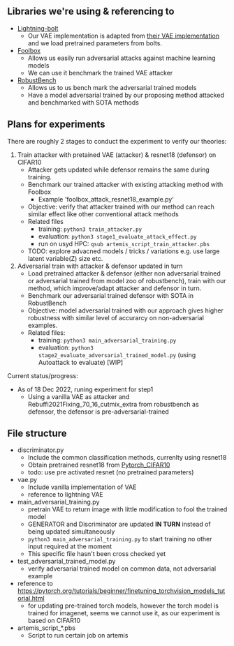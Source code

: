 ## Libraries we're using & referencing to
- [Lightning-bolt](https://github.com/Lightning-AI/lightning-bolts)
    - Our VAE implementation is adapted from [their VAE implementation](https://github.com/Lightning-AI/lightning-bolts/blob/master/pl_bolts/models/autoencoders/basic_vae/basic_vae_module.py) and we load pretrained parameters from bolts.
- [Foolbox](https://github.com/bethgelab/foolbox)
    - Allows us easily run adversarial attacks against machine learning models
    - We can use it benchmark the trained VAE attacker
- [RobustBench](https://github.com/RobustBench/robustbench)
    - Allows us to us bench mark the adversarial trained models
    - Have a model adversarial trained by our proposing method attacked and benchmarked with SOTA methods

## Plans for experiments

There are roughly 2 stages to conduct the experiment to verify our theories:

1. Train attacker with pretained VAE (attacker) & resnet18 (defensor) on CIFAR10
    - Attacker gets updated while defensor remains the same during training.
    - Benchmark our trained attacker with existing attacking method with Foolbox
        - Example 'foolbox_attack_resnet18_example.py'
    - Objective: verify that attacker trained with our method can reach similar effect like other conventional attack methods
    - Related files
        - training: `python3 train_attacker.py`
        - evaluation: `python3 stage1_evaluate_attack_effect.py`
        - run on usyd HPC: `qsub artemis_script_train_attacker.pbs`
    - TODO: explore advacned models / tricks / variations e.g. use large latent variable(Z) size etc.
2. Adversarial train with attacker & defensor updated in turn 
    - Load pretrained attacker & defensor (either non adversarial trained or adversarial trained from model zoo of robustbench), train with our method, which improve/adapt attacker and defensor in turn. 
    - Benchmark our adversarial trained defensor with SOTA in RobustBench
    - Objective: model adversarial trained with our approach gives higher robustness with similar level of accurarcy on non-adversarial examples.
    - Related files:
        - training:  `python3 main_adversarial_training.py`
        - evaluation: `python3 stage2_evaluate_adversarial_trained_model.py` (using Autoattack to evaluate) [WIP]


Current status/progress:

- As of 18 Dec 2022, runing experiment for step1
    - Using a vanilla VAE as attacker and Rebuffi2021Fixing_70_16_cutmix_extra from robustbench as defensor, the defensor is pre-adversarial-trained


## File structure 
- discriminator.py
    - Include the common classification methods, currenlty using resnet18
    - Obtain pretrained resnet18 from [Pytorch_CIFAR10](https://github.com/huyvnphan/PyTorch_CIFAR10#pytorch-models-trained-on-cifar-10-dataset)
    - todo: use pre activated resnet (no pretrained parameters)
- vae.py
    - Include vanilla implementation of VAE
    - reference to lightning VAE
- main_adversarial_training.py
    - pretrain VAE to return image with little modification to fool the trained model
    - GENERATOR and Discriminator are updated **IN TURN** instead of being updated simultaneously
    - `python3 main_adversarial_training.py` to start training no other input required at the moment
    - This specific file hasn't been cross checked yet
- test_adversarial_trained_model.py
    - verify adversarial trained model on common data, not adversarial example
- reference to https://pytorch.org/tutorials/beginner/finetuning_torchvision_models_tutorial.html
    - for updating pre-trained torch models, however the torch model is trained for imagenet, seems we cannot use it, as our experiment is based on CIFAR10
- artemis_script_*.pbs
    - Script to run certain job on artemis